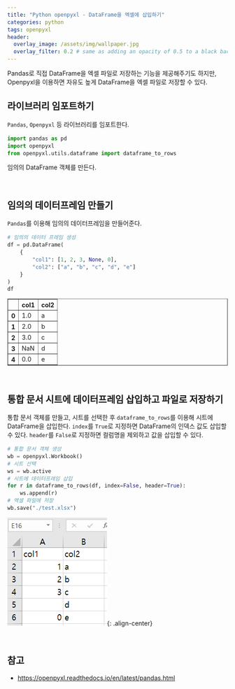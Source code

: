 ```yaml
---
title: "Python openpyxl - DataFrame을 엑셀에 삽입하기"
categories: python
tags: openpyxl
header:
  overlay_image: /assets/img/wallpaper.jpg
  overlay_filter: 0.2 # same as adding an opacity of 0.5 to a black background
---
```


Pandas로 직접 DataFrame을 엑셀 파일로 저장하는 기능을 제공해주기도 하지만, Openpyxl을 이용하면 자유도 높게 DataFrame을 엑셀 파일로 저장할 수 있다.

## 라이브러리 임포트하기

`Pandas`, `Openpyxl` 등 라이브러리를 임포트한다.

```python
import pandas as pd
import openpyxl
from openpyxl.utils.dataframe import dataframe_to_rows
```

임의의 DataFrame 객체를 만든다.

<br>

## 임의의 데이터프레임 만들기

`Pandas`를 이용해 임의의 데이터프레임을 만들어준다.

```python
# 임의의 데이터 프레임 생성
df = pd.DataFrame(
    {
        "col1": [1, 2, 3, None, 0],
        "col2": ["a", "b", "c", "d", "e"]
    }
)
df
```


<div>
<style scoped>
    .dataframe tbody tr th:only-of-type {
        vertical-align: middle;
    }

    .dataframe tbody tr th {
        vertical-align: top;
    }

    .dataframe thead th {
        text-align: right;
    }
</style>
<table border="1" class="dataframe">
  <thead>
    <tr style="text-align: right;">
      <th></th>
      <th>col1</th>
      <th>col2</th>
    </tr>
  </thead>
  <tbody>
    <tr>
      <th>0</th>
      <td>1.0</td>
      <td>a</td>
    </tr>
    <tr>
      <th>1</th>
      <td>2.0</td>
      <td>b</td>
    </tr>
    <tr>
      <th>2</th>
      <td>3.0</td>
      <td>c</td>
    </tr>
    <tr>
      <th>3</th>
      <td>NaN</td>
      <td>d</td>
    </tr>
    <tr>
      <th>4</th>
      <td>0.0</td>
      <td>e</td>
    </tr>
  </tbody>
</table>
</div>


<br>

## 통합 문서 시트에 데이터프레임 삽입하고 파일로 저장하기

통합 문서 객체를 만들고, 시트를 선택한 후 `dataframe_to_rows`를 이용해 시트에 DataFrame을 삽입한다. `index`를 `True`로 지정하면 DataFrame의 인덱스 값도 삽입할 수 있다. `header`를 `False`로 지정하면 컬럼명을 제외하고 값을 삽입할 수 있다.


```python
# 통합 문서 객체 생성
wb = openpyxl.Workbook()
# 시트 선택
ws = wb.active
# 시트에 데이터프레임 삽입
for r in dataframe_to_rows(df, index=False, header=True):
    ws.append(r)
# 엑셀 파일에 저장
wb.save("./test.xlsx")
```

![PNG](/assets/img/post_img/2022-09-25-openpyxl-pandas/1.png){: .align-center}

<br>

## 참고

- https://openpyxl.readthedocs.io/en/latest/pandas.html